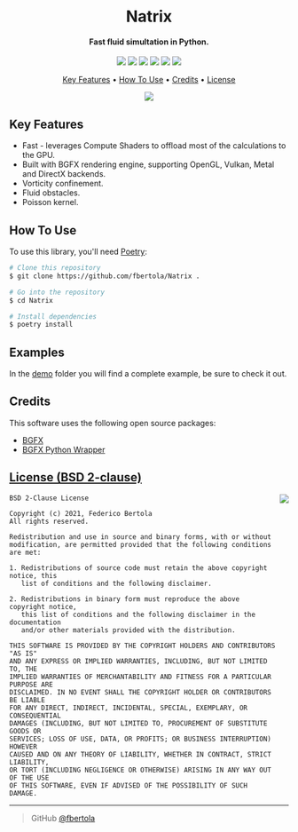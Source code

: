 <h1 align="center"> 
  <br>
  Natrix
  <br>
</h1>

<h4 align="center">Fast fluid simultation in Python.</h4>

<p align="center">
  <img src="https://img.shields.io/badge/python-v3.7+-blue.svg">
  <a href="https://travis-ci.com/fbertola/Natrix"><img src="https://travis-ci.com/fbertola/Natrix.svg?branch=master"></a>
  <img src="https://img.shields.io/badge/dependencies-up%20to%20date-brightgreen.svg">
  <a href="https://github.com/fbertola/Natrix/issues"><img src="https://img.shields.io/github/issues/fbertola/Natrix.svg"></a>
  <img src="https://img.shields.io/badge/contributions-welcome-orange.svg">
  <a href="https://opensource.org/licenses/MIT"><img src="https://img.shields.io/badge/license-MIT-blue.svg"></a>
</p>

<p align="center">
  <a href="#key-features">Key Features</a> •
  <a href="#how-to-use">How To Use</a> •
  <a href="#credits">Credits</a> •
  <a href="#license">License</a>
</p>

<p align="center">
  <img src="https://raw.githubusercontent.com/fbertola/Natrix/master/media/screenshot.png">
</p>

## Key Features

* Fast - leverages Compute Shaders to offload most of the calculations to the GPU.
* Built with BGFX rendering engine, supporting OpenGL, Vulkan, Metal and DirectX backends.
* Vorticity confinement. 
* Fluid obstacles.
* Poisson kernel.

## How To Use

To use this library, you'll need [Poetry](https://github.com/python-poetry/poetry):

```bash
# Clone this repository
$ git clone https://github.com/fbertola/Natrix .

# Go into the repository
$ cd Natrix

# Install dependencies
$ poetry install
```

## Examples

In the [demo](https://github.com/fbertola/Natrix/tree/demo/demo) folder you will find a complete example, be sure to check it out. 

## Credits

This software uses the following open source packages:

- [BGFX](https://github.com/bkaradzic/bgfx)
- [BGFX Python Wrapper](https://github.com/fbertola/bgfx-python)

[License (BSD 2-clause)](https://raw.githubusercontent.com/fbertola/bgfx-python/master/LICENSE)
-----------------------------------------------------------------------

<a href="http://opensource.org/licenses/BSD-2-Clause" target="_blank">
<img align="right" src="http://opensource.org/trademarks/opensource/OSI-Approved-License-100x137.png">
</a>

    BSD 2-Clause License
    
    Copyright (c) 2021, Federico Bertola
    All rights reserved.
    
    Redistribution and use in source and binary forms, with or without
    modification, are permitted provided that the following conditions are met:
    
    1. Redistributions of source code must retain the above copyright notice, this
       list of conditions and the following disclaimer.
    
    2. Redistributions in binary form must reproduce the above copyright notice,
       this list of conditions and the following disclaimer in the documentation
       and/or other materials provided with the distribution.
    
    THIS SOFTWARE IS PROVIDED BY THE COPYRIGHT HOLDERS AND CONTRIBUTORS "AS IS"
    AND ANY EXPRESS OR IMPLIED WARRANTIES, INCLUDING, BUT NOT LIMITED TO, THE
    IMPLIED WARRANTIES OF MERCHANTABILITY AND FITNESS FOR A PARTICULAR PURPOSE ARE
    DISCLAIMED. IN NO EVENT SHALL THE COPYRIGHT HOLDER OR CONTRIBUTORS BE LIABLE
    FOR ANY DIRECT, INDIRECT, INCIDENTAL, SPECIAL, EXEMPLARY, OR CONSEQUENTIAL
    DAMAGES (INCLUDING, BUT NOT LIMITED TO, PROCUREMENT OF SUBSTITUTE GOODS OR
    SERVICES; LOSS OF USE, DATA, OR PROFITS; OR BUSINESS INTERRUPTION) HOWEVER
    CAUSED AND ON ANY THEORY OF LIABILITY, WHETHER IN CONTRACT, STRICT LIABILITY,
    OR TORT (INCLUDING NEGLIGENCE OR OTHERWISE) ARISING IN ANY WAY OUT OF THE USE
    OF THIS SOFTWARE, EVEN IF ADVISED OF THE POSSIBILITY OF SUCH DAMAGE.


---

> GitHub [@fbertola](https://github.com/fbertola)
